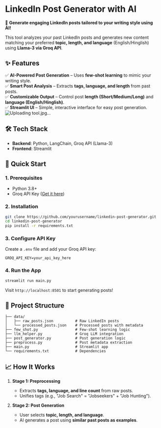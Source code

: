 # **LinkedIn Post Generator with AI**  

🚀 **Generate engaging LinkedIn posts tailored to your writing style using AI!**  

This tool analyzes your past LinkedIn posts and generates new content matching your preferred **topic, length, and language** (English/Hinglish) using **Llama-3 via Groq API**.  

## **✨ Features**  
✅ **AI-Powered Post Generation** – Uses **few-shot learning** to mimic your writing style.  
✅ **Smart Post Analysis** – Extracts **tags, language, and length** from past posts.  
✅ **Customizable Output** – Control post **length (Short/Medium/Long)** and **language (English/Hinglish)**.  
✅ **Streamlit UI** – Simple, interactive interface for easy post generation.
![Uploading tool.jpg…]()


## **🛠️ Tech Stack**  
- **Backend**: Python, LangChain, Groq API (Llama-3)  
- **Frontend**: Streamlit  

## **🚀 Quick Start**  

### **1. Prerequisites**  
- Python 3.8+  
- Groq API Key ([Get it here](https://console.groq.com/keys))  

### **2. Installation**  
```bash
git clone https://github.com/yourusername/linkedin-post-generator.git
cd linkedin-post-generator
pip install -r requirements.txt
```

### **3. Configure API Key**  
Create a `.env` file and add your Groq API key:  
```env
GROQ_API_KEY=your_api_key_here
```

### **4. Run the App**  
```bash
streamlit run main.py
```
Visit `http://localhost:8501` to start generating posts!  

## **📂 Project Structure**  
```
├── data/  
│   ├── raw_posts.json          # Raw LinkedIn posts  
│   └── processed_posts.json    # Processed posts with metadata  
├── few_shot.py                 # Few-shot learning logic  
├── llm_helper.py               # Groq LLM integration  
├── post_generator.py           # Post generation logic  
├── preprocess.py               # Post metadata extraction  
├── main.py                     # Streamlit app  
└── requirements.txt            # Dependencies  
```

## **📈 How It Works**  
1. **Stage 1: Preprocessing**  
   - Extracts **tags, language, and line count** from raw posts.  
   - Unifies tags (e.g., "Job Search" = "Jobseekers" + "Job Hunting").  

2. **Stage 2: Post Generation**  
   - User selects **topic, length, and language**.  
   - AI generates a post using **similar past posts as examples**.  

